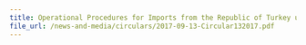 ```yaml
---
title: Operational Procedures for Imports from the Republic of Turkey under the Turkey-Singapore Free Trade Agreement (TRSFTA)
file_url: /news-and-media/circulars/2017-09-13-Circular132017.pdf
---
```

